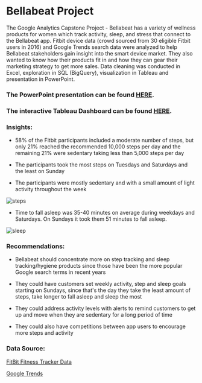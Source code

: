 # Bellabeat Project 

The Google Analytics Capstone Project - Bellabeat has a variety of wellness products for women which track activity, sleep, and stress that connect to the Bellabeat app. Fitbit device data (crowd sourced from 30 eligible Fitbit users in 2016) and Google Trends search data were analyzed to help Bellabeat stakeholders gain insight into the smart device market. They also wanted to know how their products fit in and how they can gear their marketing strategy to get more sales. Data cleaning was conducted in Excel, exploration in SQL (BigQuery), visualization in Tableau and presentation in PowerPoint. 
### The PowerPoint presentation can be found [HERE](https://1drv.ms/p/s!AnML4tgV0jQmgpFWmOdudnmBaO49Ng?e=BN5egK). 
### The interactive Tableau Dashboard can be found [HERE](https://public.tableau.com/app/profile/jacqueline.alsina/viz/BellabeatProject_16801054271740/Dashboard1).  

### Insights: 

- 58% of the Fitbit participants included a moderate number of steps, but only 21% reached the recommended 10,000 steps per day and the remaining 21% were sedentary taking less than 5,000 steps per day 

- The participants took the most steps on Tuesdays and Saturdays and the least on Sunday  

- The participants were mostly sedentary and with a small amount of light activity throughout the week 

![steps](https://github.com/JacquelineAlsi/PortfolioProjects/assets/126612115/7f59fca2-2f81-4bb4-bac2-c3cfb234bfe0)

- Time to fall asleep was 35-40 minutes on average during weekdays and Saturdays. On Sundays it took them 51 minutes to fall asleep. 

 ![sleep](https://github.com/JacquelineAlsi/PortfolioProjects/assets/126612115/c3331c1a-4588-42f0-b43f-e0b52bb4cf59)

### Recommendations: 

- Bellabeat should concentrate more on step tracking and sleep tracking/hygiene products since those have been the more popular Google search terms in recent years 

- They could have customers set weekly activity, step and sleep goals starting on Sundays, since that's the day they take the least amount of steps, take longer to fall asleep and sleep the most 

- They could address activity levels with alerts to remind customers to get up and move when they are sedentary for a long period of time 

- They could also have competitions between app users to encourage more steps and activity 

 

 

### Data Source:  

[FitBit Fitness Tracker Data](https://www.kaggle.com/datasets/arashnic/fitbit) 

[Google Trends](https://trends.google.com/home) 
